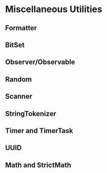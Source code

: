 # Miscellaneous Utilities
## Formatter
## BitSet
## Observer/Observable
## Random
## Scanner
## StringTokenizer
## Timer and TimerTask
## UUID
## Math and StrictMath
